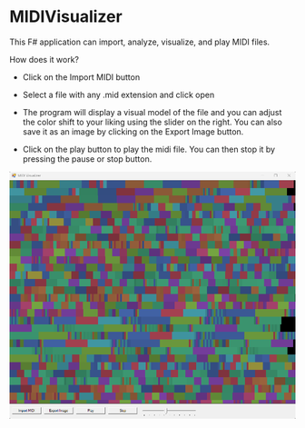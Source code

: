 # MIDIVisualizer
This F# application can import, analyze, visualize, and play MIDI files.

How does it work?
- Click on the Import MIDI button
- Select a file with any .mid extension and click open

- The program will display a visual model of the file and you can adjust the color shift to your liking using the slider on the right. You can also save it as an image by clicking on the Export Image button.

- Click on the play button to play the midi file. You can then stop it by pressing the pause or stop button.

![Screenshot](test.png)
